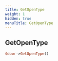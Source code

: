 ```yaml
---
title: GetOpenType
weight: 1
hidden: true
menuTitle: GetOpenType
---
```

## GetOpenType
```perl
$door->GetOpenType()
```